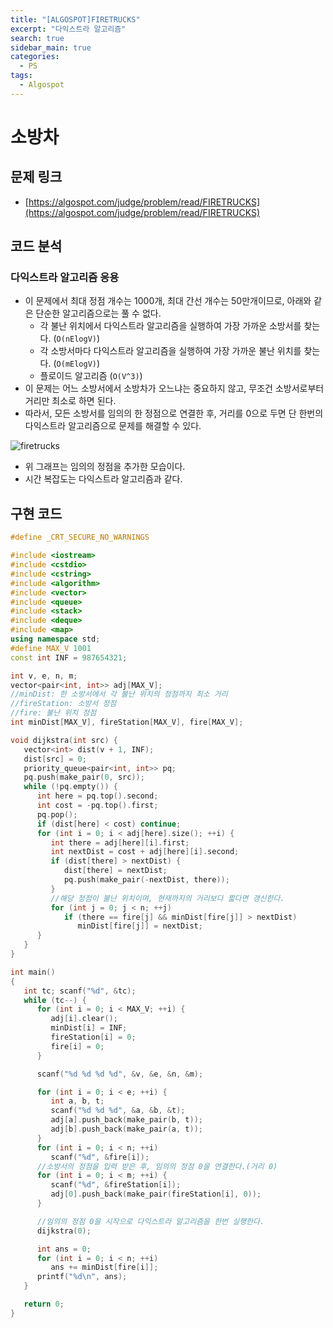 ```yaml
---
title: "[ALGOSPOT]FIRETRUCKS"
excerpt: "다익스트라 알고리즘"
search: true
sidebar_main: true
categories:
  - PS
tags:
  - Algospot
---
```


# 소방차

## 문제 링크
- [https://algospot.com/judge/problem/read/FIRETRUCKS](https://algospot.com/judge/problem/read/FIRETRUCKS)

## 코드 분석
### 다익스트라 알고리즘 응용
- 이 문제에서 최대 정점 개수는 1000개, 최대 간선 개수는 50만개이므로, 아래와 같은 단순한 알고리즘으로는 풀 수 없다.
  - 각 불난 위치에서 다익스트라 알고리즘을 실행하여 가장 가까운 소방서를 찾는다. (```O(nElogV)```)
  - 각 소방서마다 다익스트라 알고리즘을 실행하여 가장 가까운 불난 위치를 찾는다. (```O(mElogV)```)
  - 플로이드 알고리즘 (```O(V^3)```)
- 이 문제는 어느 소방서에서 소방차가 오느냐는 중요하지 않고, 무조건 소방서로부터 거리만 최소로 하면 된다.
- 따라서, 모든 소방서를 임의의 한 정점으로 연결한 후, 거리를 0으로 두면 단 한번의 다익스트라 알고리즘으로 문제를 해결할 수 있다.

![firetrucks](https://user-images.githubusercontent.com/34755287/46851226-c6461080-ce31-11e8-833d-103c4d08fc81.jpg)

- 위 그래프는 임의의 정점을 추가한 모습이다.
- 시간 복잡도는 다익스트라 알고리즘과 같다.

## 구현 코드

```cpp
#define _CRT_SECURE_NO_WARNINGS

#include <iostream>
#include <cstdio>
#include <cstring>
#include <algorithm>
#include <vector>
#include <queue>
#include <stack>
#include <deque>
#include <map>
using namespace std;
#define MAX_V 1001
const int INF = 987654321;

int v, e, n, m;
vector<pair<int, int>> adj[MAX_V];
//minDist: 한 소방서에서 각 불난 위치의 정점까지 최소 거리
//fireStation: 소방서 정점
//fire: 불난 위치 정점
int minDist[MAX_V], fireStation[MAX_V], fire[MAX_V];

void dijkstra(int src) {
   vector<int> dist(v + 1, INF);
   dist[src] = 0;
   priority_queue<pair<int, int>> pq;
   pq.push(make_pair(0, src));
   while (!pq.empty()) {
      int here = pq.top().second;
      int cost = -pq.top().first;
      pq.pop();
      if (dist[here] < cost) continue;
      for (int i = 0; i < adj[here].size(); ++i) {
         int there = adj[here][i].first;
         int nextDist = cost + adj[here][i].second;
         if (dist[there] > nextDist) {
            dist[there] = nextDist;
            pq.push(make_pair(-nextDist, there));
         }
         //해당 정점이 불난 위치이며, 현재까지의 거리보다 짧다면 갱신한다.
         for (int j = 0; j < n; ++j)
            if (there == fire[j] && minDist[fire[j]] > nextDist)
               minDist[fire[j]] = nextDist;
      }
   }
}

int main()
{
   int tc; scanf("%d", &tc);
   while (tc--) {
      for (int i = 0; i < MAX_V; ++i) {
         adj[i].clear();
         minDist[i] = INF;
         fireStation[i] = 0;
         fire[i] = 0;
      }

      scanf("%d %d %d %d", &v, &e, &n, &m);

      for (int i = 0; i < e; ++i) {
         int a, b, t;
         scanf("%d %d %d", &a, &b, &t);
         adj[a].push_back(make_pair(b, t));
         adj[b].push_back(make_pair(a, t));
      }
      for (int i = 0; i < n; ++i)
         scanf("%d", &fire[i]);
      //소방서의 정점을 입력 받은 후, 임의의 정점 0을 연결한다.(거리 0)
      for (int i = 0; i < m; ++i) {
         scanf("%d", &fireStation[i]);
         adj[0].push_back(make_pair(fireStation[i], 0));
      }

      //임의의 정점 0을 시작으로 다익스트라 알고리즘을 한번 실행한다.
      dijkstra(0);

      int ans = 0;
      for (int i = 0; i < n; ++i)
         ans += minDist[fire[i]];
      printf("%d\n", ans);
   }

   return 0;
}
```
